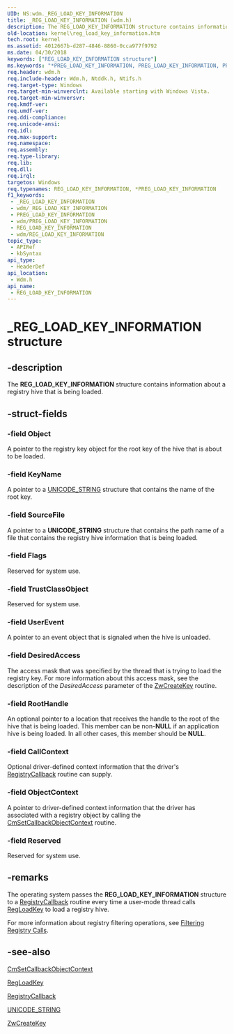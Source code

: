 ```yaml
---
UID: NS:wdm._REG_LOAD_KEY_INFORMATION
title: _REG_LOAD_KEY_INFORMATION (wdm.h)
description: The REG_LOAD_KEY_INFORMATION structure contains information about a registry hive that is being loaded.
old-location: kernel\reg_load_key_information.htm
tech.root: kernel
ms.assetid: 4012667b-d287-4846-8860-0cca977f9792
ms.date: 04/30/2018
keywords: ["REG_LOAD_KEY_INFORMATION structure"]
ms.keywords: "*PREG_LOAD_KEY_INFORMATION, PREG_LOAD_KEY_INFORMATION, PREG_LOAD_KEY_INFORMATION structure pointer [Kernel-Mode Driver Architecture], REG_LOAD_KEY_INFORMATION, REG_LOAD_KEY_INFORMATION structure [Kernel-Mode Driver Architecture], _REG_LOAD_KEY_INFORMATION, kernel.reg_load_key_information, kstruct_d_31dae695-0a6f-4309-9c39-25c2df4a5b23.xml, wdm/PREG_LOAD_KEY_INFORMATION, wdm/REG_LOAD_KEY_INFORMATION"
req.header: wdm.h
req.include-header: Wdm.h, Ntddk.h, Ntifs.h
req.target-type: Windows
req.target-min-winverclnt: Available starting with Windows Vista.
req.target-min-winversvr: 
req.kmdf-ver: 
req.umdf-ver: 
req.ddi-compliance: 
req.unicode-ansi: 
req.idl: 
req.max-support: 
req.namespace: 
req.assembly: 
req.type-library: 
req.lib: 
req.dll: 
req.irql: 
targetos: Windows
req.typenames: REG_LOAD_KEY_INFORMATION, *PREG_LOAD_KEY_INFORMATION
f1_keywords:
 - _REG_LOAD_KEY_INFORMATION
 - wdm/_REG_LOAD_KEY_INFORMATION
 - PREG_LOAD_KEY_INFORMATION
 - wdm/PREG_LOAD_KEY_INFORMATION
 - REG_LOAD_KEY_INFORMATION
 - wdm/REG_LOAD_KEY_INFORMATION
topic_type:
 - APIRef
 - kbSyntax
api_type:
 - HeaderDef
api_location:
 - Wdm.h
api_name:
 - REG_LOAD_KEY_INFORMATION
---
```


# _REG_LOAD_KEY_INFORMATION structure


## -description

The <b>REG_LOAD_KEY_INFORMATION</b> structure contains information about a registry hive that is being loaded.

## -struct-fields

### -field Object

A pointer to the registry key object for the root key of the hive that is about to be loaded.

### -field KeyName

A pointer to a <a href="/windows/win32/api/ntdef/ns-ntdef-_unicode_string">UNICODE_STRING</a> structure that contains the name of the root key.

### -field SourceFile

A pointer to a <b>UNICODE_STRING</b> structure that contains the path name of a file that contains the registry hive information that is being loaded.

### -field Flags

Reserved for system use.

### -field TrustClassObject

Reserved for system use.

### -field UserEvent

A pointer to an event object that is signaled when the hive is unloaded.

### -field DesiredAccess

The access mask that was specified by the thread that is trying to load the registry key. For more information about this access mask, see the description of the <i>DesiredAccess</i> parameter of the <a href="/windows-hardware/drivers/ddi/wdm/nf-wdm-zwcreatekey">ZwCreateKey</a> routine.

### -field RootHandle

An optional pointer to a location that receives the handle to the root of the hive that is being loaded. This member can be non-<b>NULL</b> if an application hive is  being loaded. In all other cases, this member should be <b>NULL</b>.

### -field CallContext

Optional driver-defined context information that the driver's <a href="/windows-hardware/drivers/ddi/wdm/nc-wdm-ex_callback_function">RegistryCallback</a> routine can supply.

### -field ObjectContext

A pointer to driver-defined context information that the driver has associated with a registry object by calling the <a href="/windows-hardware/drivers/ddi/wdm/nf-wdm-cmsetcallbackobjectcontext">CmSetCallbackObjectContext</a> routine.

### -field Reserved

Reserved for system use.

## -remarks

The operating system passes the <b>REG_LOAD_KEY_INFORMATION</b> structure to a <a href="/windows-hardware/drivers/ddi/wdm/nc-wdm-ex_callback_function">RegistryCallback</a> routine every time a user-mode thread calls <a href="/windows/win32/api/winreg/nf-winreg-regloadkeya">RegLoadKey</a> to load a registry hive.

For more information about registry filtering operations, see <a href="/windows-hardware/drivers/kernel/filtering-registry-calls">Filtering Registry Calls</a>.

## -see-also

<a href="/windows-hardware/drivers/ddi/wdm/nf-wdm-cmsetcallbackobjectcontext">CmSetCallbackObjectContext</a>



<a href="/windows/win32/api/winreg/nf-winreg-regloadkeya">RegLoadKey</a>



<a href="/windows-hardware/drivers/ddi/wdm/nc-wdm-ex_callback_function">RegistryCallback</a>



<a href="/windows/win32/api/ntdef/ns-ntdef-_unicode_string">UNICODE_STRING</a>



<a href="/windows-hardware/drivers/ddi/wdm/nf-wdm-zwcreatekey">ZwCreateKey</a>